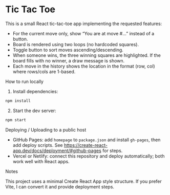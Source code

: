 # Tic Tac Toe

This is a small React tic-tac-toe app implementing the requested features:

- For the current move only, show “You are at move #…” instead of a button.
- Board is rendered using two loops (no hardcoded squares).
- Toggle button to sort moves ascending/descending.
- When someone wins, the three winning squares are highlighted. If the board fills with no winner, a draw message is shown.
- Each move in the history shows the location in the format (row, col) where rows/cols are 1-based.

How to run locally

1. Install dependencies:

```bash
npm install
```

2. Start the dev server:

```bash
npm start
```

Deploying / Uploading to a public host

- GitHub Pages: add `homepage` to `package.json` and install `gh-pages`, then add deploy scripts. See https://create-react-app.dev/docs/deployment/#github-pages for steps.
- Vercel or Netlify: connect this repository and deploy automatically; both work well with React apps.

Notes

This project uses a minimal Create React App style structure. If you prefer Vite, I can convert it and provide deployment steps.
